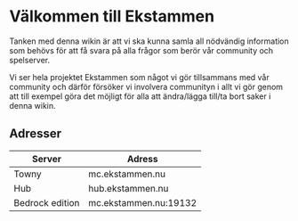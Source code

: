 # Välkommen till Ekstammen

Tanken med denna wikin är att vi ska kunna samla all nödvändig information som behövs för att få svara på alla frågor som berör vår community och spelserver.  

Vi ser hela projektet Ekstammen som något vi gör tillsammans med vår community och därför försöker vi involvera communityn i allt vi gör genom att till exempel göra det möjligt för alla att ändra/lägga till/ta bort saker i denna wikin.  

## Adresser  
| Server      | Adress |
| ----------- | ----------- |
| Towny | mc.ekstammen.nu |
| Hub | hub.ekstammen.nu |
| Bedrock edition | mc.ekstammen.nu:19132 |
